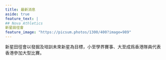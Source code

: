 ```yaml
---
title: 最新消息
aside: true
feature_text: |
## Nova Athletics
新星田徑會
feature_image: "https://picsum.photos/1300/400?image=989"
---
```


新星田徑會以發掘及培訓未來新星為目標，小至學界賽事、大至成爲香港隊員代表香港參加大型比賽。
